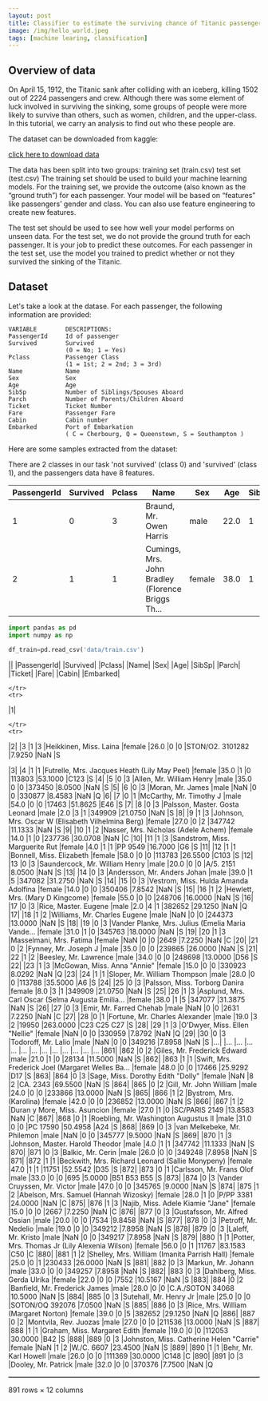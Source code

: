 ```yaml
---
layout: post
title: Classifier to estimate the surviving chance of Titanic passengers
image: /img/hello_world.jpeg
tags: [machine learing, classification]
---
```


## Overview of data
On April 15, 1912, the Titanic sank after colliding with an iceberg, killing 1502 out of 2224 passengers and crew. Although there was some element of luck involved in surviving the sinking, some groups of people were more likely to survive than others, such as women, children, and the upper-class. In this tutorial, we carry an analysis to find out who these people are.

The dataset can be downloaded from kaggle:

<a href="https://www.kaggle.com/c/titanic/data">click here to download data</a>

The data has been split into two groups:
training set (train.csv)
test set (test.csv)
The training set should be used to build your machine learning models. For the training set, we provide the outcome (also known as the “ground truth”) for each passenger. Your model will be based on “features” like passengers’ gender and class. You can also use feature engineering to create new features.

The test set should be used to see how well your model performs on unseen data. For the test set, we do not provide the ground truth for each passenger. It is your job to predict these outcomes. For each passenger in the test set, use the model you trained to predict whether or not they survived the sinking of the Titanic.



## Dataset
Let's take a look at the datase. For each passenger, the following information are provided:
```
VARIABLE        DESCRIPTIONS:
PassengerId     Id of passenger
Survived        Survived
                (0 = No; 1 = Yes)
Pclass          Passenger Class
                (1 = 1st; 2 = 2nd; 3 = 3rd)
Name            Name
Sex             Sex
Age             Age
SibSp           Number of Siblings/Spouses Aboard
Parch           Number of Parents/Children Aboard
Ticket          Ticket Number
Fare            Passenger Fare
Cabin           Cabin number
Embarked        Port of Embarkation
                ( C = Cherbourg, Q = Queenstown, S = Southampton )
```

Here are some samples extracted from the dataset:

There are 2 classes in our task 'not survived' (class 0) and 'survived' (class 1), and the passengers data have 8 features.

|PassengerId|Survived|Pclass|Name|Sex|Age|SibSp|Parch|Ticket|Fare|Cabin|Embarked|
|-----------|--------|------|----|---|---|-----|-----|------|----|-----|--------|
|1|0|3|Braund, Mr. Owen Harris|male|22.0|1|0|A/5 21171|7.2500|NaN|S|
|2|1|1|Cumings, Mrs. John Bradley (Florence Briggs Th...|female|38.0|1|0|PC 17599|71.2833|C85|C|


```python
import pandas as pd
import numpy as np
```


```python
df_train=pd.read_csv('data/train.csv')


```


<div>
<style>
    .dataframe thead tr:only-child th {
        text-align: right;
    }

    .dataframe thead th {
        text-align: left;
    }

    .dataframe tbody tr th {
        vertical-align: top;
    }
</style>
<table border="1" class="dataframe">
  <thead>
    <tr style="text-align: right;">
||
|PassengerId|
|Survived|
|Pclass|
|Name|
|Sex|
|Age|
|SibSp|
|Parch|
|Ticket|
|Fare|
|Cabin|
|Embarked|
    </tr>
  </thead>
  <tbody>
    <tr>
      
      
    </tr>
    <tr>
|1|

    </tr>
    <tr>
|2|
|3
|1
|3
|Heikkinen, Miss. Laina
|female
|26.0
|0
|0
|STON/O2. 3101282
|7.9250
|NaN
|S
    </tr>
    <tr>
|3|
|4
|1
|1
|Futrelle, Mrs. Jacques Heath (Lily May Peel)
|female
|35.0
|1
|0
|113803
|53.1000
|C123
|S
    </tr>
    <tr>
|4|
|5
|0
|3
|Allen, Mr. William Henry
|male
|35.0
|0
|0
|373450
|8.0500
|NaN
|S
    </tr>
    <tr>
|5|
|6
|0
|3
|Moran, Mr. James
|male
|NaN
|0
|0
|330877
|8.4583
|NaN
|Q
    </tr>
    <tr>
|6|
|7
|0
|1
|McCarthy, Mr. Timothy J
|male
|54.0
|0
|0
|17463
|51.8625
|E46
|S
    </tr>
    <tr>
|7|
|8
|0
|3
|Palsson, Master. Gosta Leonard
|male
|2.0
|3
|1
|349909
|21.0750
|NaN
|S
    </tr>
    <tr>
|8|
|9
|1
|3
|Johnson, Mrs. Oscar W (Elisabeth Vilhelmina Berg)
|female
|27.0
|0
|2
|347742
|11.1333
|NaN
|S
    </tr>
    <tr>
|9|
|10
|1
|2
|Nasser, Mrs. Nicholas (Adele Achem)
|female
|14.0
|1
|0
|237736
|30.0708
|NaN
|C
    </tr>
    <tr>
|10|
|11
|1
|3
|Sandstrom, Miss. Marguerite Rut
|female
|4.0
|1
|1
|PP 9549
|16.7000
|G6
|S
    </tr>
    <tr>
|11|
|12
|1
|1
|Bonnell, Miss. Elizabeth
|female
|58.0
|0
|0
|113783
|26.5500
|C103
|S
    </tr>
    <tr>
|12|
|13
|0
|3
|Saundercock, Mr. William Henry
|male
|20.0
|0
|0
|A/5. 2151
|8.0500
|NaN
|S
    </tr>
    <tr>
|13|
|14
|0
|3
|Andersson, Mr. Anders Johan
|male
|39.0
|1
|5
|347082
|31.2750
|NaN
|S
    </tr>
    <tr>
|14|
|15
|0
|3
|Vestrom, Miss. Hulda Amanda Adolfina
|female
|14.0
|0
|0
|350406
|7.8542
|NaN
|S
    </tr>
    <tr>
|15|
|16
|1
|2
|Hewlett, Mrs. (Mary D Kingcome)
|female
|55.0
|0
|0
|248706
|16.0000
|NaN
|S
    </tr>
    <tr>
|16|
|17
|0
|3
|Rice, Master. Eugene
|male
|2.0
|4
|1
|382652
|29.1250
|NaN
|Q
    </tr>
    <tr>
|17|
|18
|1
|2
|Williams, Mr. Charles Eugene
|male
|NaN
|0
|0
|244373
|13.0000
|NaN
|S
    </tr>
    <tr>
|18|
|19
|0
|3
|Vander Planke, Mrs. Julius (Emelia Maria Vande...
|female
|31.0
|1
|0
|345763
|18.0000
|NaN
|S
    </tr>
    <tr>
|19|
|20
|1
|3
|Masselmani, Mrs. Fatima
|female
|NaN
|0
|0
|2649
|7.2250
|NaN
|C
    </tr>
    <tr>
|20|
|21
|0
|2
|Fynney, Mr. Joseph J
|male
|35.0
|0
|0
|239865
|26.0000
|NaN
|S
    </tr>
    <tr>
|21|
|22
|1
|2
|Beesley, Mr. Lawrence
|male
|34.0
|0
|0
|248698
|13.0000
|D56
|S
    </tr>
    <tr>
|22|
|23
|1
|3
|McGowan, Miss. Anna "Annie"
|female
|15.0
|0
|0
|330923
|8.0292
|NaN
|Q
    </tr>
    <tr>
|23|
|24
|1
|1
|Sloper, Mr. William Thompson
|male
|28.0
|0
|0
|113788
|35.5000
|A6
|S
    </tr>
    <tr>
|24|
|25
|0
|3
|Palsson, Miss. Torborg Danira
|female
|8.0
|3
|1
|349909
|21.0750
|NaN
|S
    </tr>
    <tr>
|25|
|26
|1
|3
|Asplund, Mrs. Carl Oscar (Selma Augusta Emilia...
|female
|38.0
|1
|5
|347077
|31.3875
|NaN
|S
    </tr>
    <tr>
|26|
|27
|0
|3
|Emir, Mr. Farred Chehab
|male
|NaN
|0
|0
|2631
|7.2250
|NaN
|C
    </tr>
    <tr>
|27|
|28
|0
|1
|Fortune, Mr. Charles Alexander
|male
|19.0
|3
|2
|19950
|263.0000
|C23 C25 C27
|S
    </tr>
    <tr>
|28|
|29
|1
|3
|O'Dwyer, Miss. Ellen "Nellie"
|female
|NaN
|0
|0
|330959
|7.8792
|NaN
|Q
    </tr>
    <tr>
|29|
|30
|0
|3
|Todoroff, Mr. Lalio
|male
|NaN
|0
|0
|349216
|7.8958
|NaN
|S
    </tr>
    <tr>
|...|
|...
|...
|...
|...
|...
|...
|...
|...
|...
|...
|...
|...
    </tr>
    <tr>
|861|
|862
|0
|2
|Giles, Mr. Frederick Edward
|male
|21.0
|1
|0
|28134
|11.5000
|NaN
|S
    </tr>
    <tr>
|862|
|863
|1
|1
|Swift, Mrs. Frederick Joel (Margaret Welles Ba...
|female
|48.0
|0
|0
|17466
|25.9292
|D17
|S
    </tr>
    <tr>
|863|
|864
|0
|3
|Sage, Miss. Dorothy Edith "Dolly"
|female
|NaN
|8
|2
|CA. 2343
|69.5500
|NaN
|S
    </tr>
    <tr>
|864|
|865
|0
|2
|Gill, Mr. John William
|male
|24.0
|0
|0
|233866
|13.0000
|NaN
|S
    </tr>
    <tr>
|865|
|866
|1
|2
|Bystrom, Mrs. (Karolina)
|female
|42.0
|0
|0
|236852
|13.0000
|NaN
|S
    </tr>
    <tr>
|866|
|867
|1
|2
|Duran y More, Miss. Asuncion
|female
|27.0
|1
|0
|SC/PARIS 2149
|13.8583
|NaN
|C
    </tr>
    <tr>
|867|
|868
|0
|1
|Roebling, Mr. Washington Augustus II
|male
|31.0
|0
|0
|PC 17590
|50.4958
|A24
|S
    </tr>
    <tr>
|868|
|869
|0
|3
|van Melkebeke, Mr. Philemon
|male
|NaN
|0
|0
|345777
|9.5000
|NaN
|S
    </tr>
    <tr>
|869|
|870
|1
|3
|Johnson, Master. Harold Theodor
|male
|4.0
|1
|1
|347742
|11.1333
|NaN
|S
    </tr>
    <tr>
|870|
|871
|0
|3
|Balkic, Mr. Cerin
|male
|26.0
|0
|0
|349248
|7.8958
|NaN
|S
    </tr>
    <tr>
|871|
|872
|1
|1
|Beckwith, Mrs. Richard Leonard (Sallie Monypeny)
|female
|47.0
|1
|1
|11751
|52.5542
|D35
|S
    </tr>
    <tr>
|872|
|873
|0
|1
|Carlsson, Mr. Frans Olof
|male
|33.0
|0
|0
|695
|5.0000
|B51 B53 B55
|S
    </tr>
    <tr>
|873|
|874
|0
|3
|Vander Cruyssen, Mr. Victor
|male
|47.0
|0
|0
|345765
|9.0000
|NaN
|S
    </tr>
    <tr>
|874|
|875
|1
|2
|Abelson, Mrs. Samuel (Hannah Wizosky)
|female
|28.0
|1
|0
|P/PP 3381
|24.0000
|NaN
|C
    </tr>
    <tr>
|875|
|876
|1
|3
|Najib, Miss. Adele Kiamie "Jane"
|female
|15.0
|0
|0
|2667
|7.2250
|NaN
|C
    </tr>
    <tr>
|876|
|877
|0
|3
|Gustafsson, Mr. Alfred Ossian
|male
|20.0
|0
|0
|7534
|9.8458
|NaN
|S
    </tr>
    <tr>
|877|
|878
|0
|3
|Petroff, Mr. Nedelio
|male
|19.0
|0
|0
|349212
|7.8958
|NaN
|S
    </tr>
    <tr>
|878|
|879
|0
|3
|Laleff, Mr. Kristo
|male
|NaN
|0
|0
|349217
|7.8958
|NaN
|S
    </tr>
    <tr>
|879|
|880
|1
|1
|Potter, Mrs. Thomas Jr (Lily Alexenia Wilson)
|female
|56.0
|0
|1
|11767
|83.1583
|C50
|C
    </tr>
    <tr>
|880|
|881
|1
|2
|Shelley, Mrs. William (Imanita Parrish Hall)
|female
|25.0
|0
|1
|230433
|26.0000
|NaN
|S
    </tr>
    <tr>
|881|
|882
|0
|3
|Markun, Mr. Johann
|male
|33.0
|0
|0
|349257
|7.8958
|NaN
|S
    </tr>
    <tr>
|882|
|883
|0
|3
|Dahlberg, Miss. Gerda Ulrika
|female
|22.0
|0
|0
|7552
|10.5167
|NaN
|S
    </tr>
    <tr>
|883|
|884
|0
|2
|Banfield, Mr. Frederick James
|male
|28.0
|0
|0
|C.A./SOTON 34068
|10.5000
|NaN
|S
    </tr>
    <tr>
|884|
|885
|0
|3
|Sutehall, Mr. Henry Jr
|male
|25.0
|0
|0
|SOTON/OQ 392076
|7.0500
|NaN
|S
    </tr>
    <tr>
|885|
|886
|0
|3
|Rice, Mrs. William (Margaret Norton)
|female
|39.0
|0
|5
|382652
|29.1250
|NaN
|Q
    </tr>
    <tr>
|886|
|887
|0
|2
|Montvila, Rev. Juozas
|male
|27.0
|0
|0
|211536
|13.0000
|NaN
|S
    </tr>
    <tr>
|887|
|888
|1
|1
|Graham, Miss. Margaret Edith
|female
|19.0
|0
|0
|112053
|30.0000
|B42
|S
    </tr>
    <tr>
|888|
|889
|0
|3
|Johnston, Miss. Catherine Helen "Carrie"
|female
|NaN
|1
|2
|W./C. 6607
|23.4500
|NaN
|S
    </tr>
    <tr>
|889|
|890
|1
|1
|Behr, Mr. Karl Howell
|male
|26.0
|0
|0
|111369
|30.0000
|C148
|C
    </tr>
    <tr>
|890|
|891
|0
|3
|Dooley, Mr. Patrick
|male
|32.0
|0
|0
|370376
|7.7500
|NaN
|Q
    </tr>
  </tbody>
</table>
<p>891 rows × 12 columns</p>
</div>
